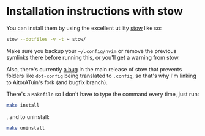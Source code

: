 # Installation instructions with stow

You can install them by using the excellent utility [stow](https://github.com/AitorATuin/stow/tree/bug-56727) like so:

```sh
stow --dotfiles -v -t ~ stow/
```

Make sure you backup your `~/.config/nvim` or remove the previous symlinks there before running this, or you'll get a
warning from stow.

Also, there's currently [a bug](https://github.com/aspiers/stow/issues/33) in the main release of stow that prevents
folders like `dot-config` being translated to `.config`, so that's why I'm linking to AitorATuin's fork (and bugfix
branch).

There's a `Makefile` so I don't have to type the command every time, just run:

```sh
make install
```

, and to uninstall:

```sh
make uninstall
```
